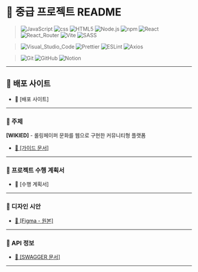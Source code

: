 # 📜 중급 프로젝트 README

> ![JavaScript](https://img.shields.io/badge/-JavaScript-F7DF1E?logo=javascript&logoColor=white&labelColor=20232a)
![css](https://img.shields.io/badge/-css-663399?logo=css&logoColor=white&labelColor=20232a)
![HTML5](https://img.shields.io/badge/-HTML5-E34F26?logo=html5&logoColor=white&labelColor=20232a)
![Node.js](https://img.shields.io/badge/-Node.js-5FA04E?logo=node.js&logoColor=white&labelColor=20232a)
![npm](https://img.shields.io/badge/-npm-CB3837?logo=npm&logoColor=white&labelColor=20232a)
![React](https://img.shields.io/badge/-React-61DAFB?logo=react&logoColor=white&labelColor=20232a)
![React_Router](https://img.shields.io/badge/-React_Router-CA4245?logo=reactrouter&logoColor=white&labelColor=20232a)
![Vite](https://img.shields.io/badge/-Vite-646CFF?logo=vite&logoColor=white&labelColor=20232a)
![SASS](https://img.shields.io/badge/-SASS-CC6699?logo=sass&logoColor=white&labelColor=20232a)

> ![Visual_Studio_Code](https://img.shields.io/badge/Visual_Studio_Code-0854C1)
![Prettier](https://img.shields.io/badge/-Prettier-F7B93E?logo=prettier&logoColor=white&labelColor=20232a)
![ESLint](https://img.shields.io/badge/-ESLint-4B32C3?logo=eslint&logoColor=white&labelColor=20232a)
![Axios](https://img.shields.io/badge/-Axios-5A29E4?logo=axios&logoColor=white&labelColor=20232a)

> ![Git](https://img.shields.io/badge/-Git-F05032?logo=git&logoColor=white&labelColor=20232a)
![GitHub](https://img.shields.io/badge/-GitHub-181717?logo=github&logoColor=white&labelColor=20232a)
![Notion](https://img.shields.io/badge/-Notion-000000?logo=notion&logoColor=white&labelColor=20232a)

---
## 🚀 배포 사이트
- 🧷 [배포 사이트]

---
### 💌 주제
**[WIKIED]** - 롤링페이퍼 문화를 웹으로 구현한 커뮤니티형 플랫폼
- [🧷 [가이드 문서]](https://www.notion.so/codeit/_-Wikid-1fc6fd228e8d81a1a513cde96ff7011a)

---

### 📝 프로젝트 수행 계획서
- 🧷 [수행 계획서]

---

### 🎨 디자인 시안
- [🧷 [Figma - 원본]](https://www.figma.com/design/7aLjzZy50LPISym2AMxuQW/-BBB-%EC%9C%84%ED%82%A4%EB%93%9C?node-id=0-1&p=f&t=WkWo7Snz4tLkMsiz-0)

---

### 🔌 API 정보
- [🧷 [SWAGGER 문서]](https://wikied-api.vercel.app/docs/#/)

---
